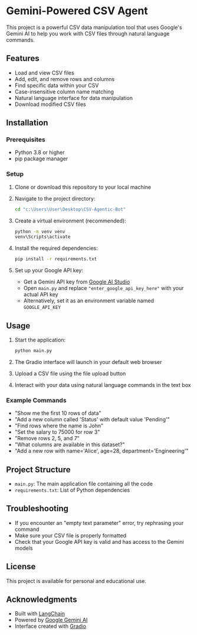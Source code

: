 # Gemini-Powered CSV Agent

This project is a powerful CSV data manipulation tool that uses Google's Gemini AI to help you work with CSV files through natural language commands.

## Features

- Load and view CSV files
- Add, edit, and remove rows and columns
- Find specific data within your CSV
- Case-insensitive column name matching
- Natural language interface for data manipulation
- Download modified CSV files

## Installation

### Prerequisites

- Python 3.8 or higher
- pip package manager

### Setup

1. Clone or download this repository to your local machine

2. Navigate to the project directory:
   ```bash
   cd "c:\Users\User\Desktop\CSV-Agentic-Bot"
   ```

3. Create a virtual environment (recommended):
   ```bash
   python -m venv venv
   venv\Scripts\activate
   ```

4. Install the required dependencies:
   ```bash
   pip install -r requirements.txt
   ```

5. Set up your Google API key:
   - Get a Gemini API key from [Google AI Studio](https://makersuite.google.com/)
   - Open `main.py` and replace `"enter_google_api_key_here"` with your actual API key
   - Alternatively, set it as an environment variable named `GOOGLE_API_KEY`

## Usage

1. Start the application:
   ```bash
   python main.py
   ```

2. The Gradio interface will launch in your default web browser

3. Upload a CSV file using the file upload button

4. Interact with your data using natural language commands in the text box

### Example Commands

- "Show me the first 10 rows of data"
- "Add a new column called 'Status' with default value 'Pending'"
- "Find rows where the name is John"
- "Set the salary to 75000 for row 3"
- "Remove rows 2, 5, and 7"
- "What columns are available in this dataset?"
- "Add a new row with name='Alice', age=28, department='Engineering'"

## Project Structure

- `main.py`: The main application file containing all the code
- `requirements.txt`: List of Python dependencies

## Troubleshooting

- If you encounter an "empty text parameter" error, try rephrasing your command
- Make sure your CSV file is properly formatted
- Check that your Google API key is valid and has access to the Gemini models

## License

This project is available for personal and educational use.

## Acknowledgments

- Built with [LangChain](https://www.langchain.com/)
- Powered by [Google Gemini AI](https://ai.google.dev/)
- Interface created with [Gradio](https://www.gradio.app/)
